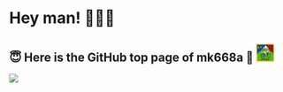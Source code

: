 # Hey man! 🤟🤟🤟

<h2> 😇 Here is the GitHub top page of mk668a 🌈 <a><img src="./assets/The-Bicycle-Day-Image.jpg" width="32px" height="32px"/></a> </h2>

<div>
  <img src="https://skillicons.dev/icons?i=astro,react,redux,nextjs,vercel,gatsby,svelte,ts,js,html,css,sass,jquery,materialui,nodejs,nestjs,graphql,prisma,jest,webpack,vite,php,wordpress,py,flask,java,spring,rust,wasm,mysql,mongodb,aws,dynamodb,docker,firebase,git,github,gitlab,figma,ai,ps,xd,vscode,&theme=light" />
</div>
